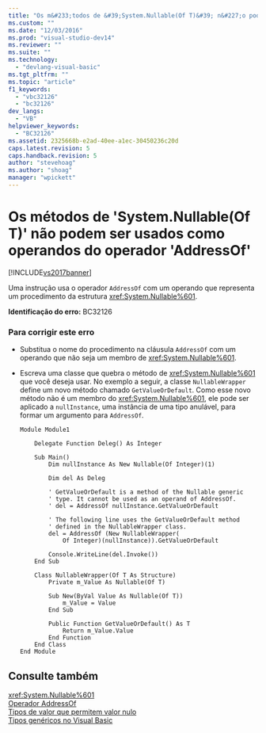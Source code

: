 ```yaml
---
title: "Os m&#233;todos de &#39;System.Nullable(Of T)&#39; n&#227;o podem ser usados como operandos do operador &#39;AddressOf&#39; | Microsoft Docs"
ms.custom: ""
ms.date: "12/03/2016"
ms.prod: "visual-studio-dev14"
ms.reviewer: ""
ms.suite: ""
ms.technology: 
  - "devlang-visual-basic"
ms.tgt_pltfrm: ""
ms.topic: "article"
f1_keywords: 
  - "vbc32126"
  - "bc32126"
dev_langs: 
  - "VB"
helpviewer_keywords: 
  - "BC32126"
ms.assetid: 2325668b-e2ad-40ee-a1ec-30450236c20d
caps.latest.revision: 5
caps.handback.revision: 5
author: "stevehoag"
ms.author: "shoag"
manager: "wpickett"
---
```

# Os m&#233;todos de &#39;System.Nullable(Of T)&#39; n&#227;o podem ser usados como operandos do operador &#39;AddressOf&#39;
[!INCLUDE[vs2017banner](../../../csharp/includes/vs2017banner.md)]

Uma instrução usa o operador `AddressOf` com um operando que representa um procedimento da estrutura <xref:System.Nullable%601>.  
  
 **Identificação do erro:**  BC32126  
  
### Para corrigir este erro  
  
-   Substitua o nome do procedimento na cláusula `AddressOf` com um operando que não seja um membro de <xref:System.Nullable%601>.  
  
-   Escreva uma classe que quebra o método de <xref:System.Nullable%601> que você deseja usar.  No exemplo a seguir, a classe `NullableWrapper` define um novo método chamado `GetValueOrDefault`.  Como esse novo método não é um membro do <xref:System.Nullable%601>, ele pode ser aplicado a `nullInstance`, uma instância de uma tipo anulável, para formar um argumento para `AddressOf`.  
  
    ```vb#  
    Module Module1  
  
        Delegate Function Deleg() As Integer  
  
        Sub Main()  
            Dim nullInstance As New Nullable(Of Integer)(1)  
  
            Dim del As Deleg  
  
            ' GetValueOrDefault is a method of the Nullable generic  
            ' type. It cannot be used as an operand of AddressOf.  
            ' del = AddressOf nullInstance.GetValueOrDefault  
  
            ' The following line uses the GetValueOrDefault method  
            ' defined in the NullableWrapper class.  
            del = AddressOf (New NullableWrapper(  
                Of Integer)(nullInstance)).GetValueOrDefault  
  
            Console.WriteLine(del.Invoke())  
        End Sub  
  
        Class NullableWrapper(Of T As Structure)  
            Private m_Value As Nullable(Of T)  
  
            Sub New(ByVal Value As Nullable(Of T))  
                m_Value = Value  
            End Sub  
  
            Public Function GetValueOrDefault() As T  
                Return m_Value.Value  
            End Function  
        End Class  
    End Module  
    ```  
  
## Consulte também  
 <xref:System.Nullable%601>   
 [Operador AddressOf](../../../visual-basic/language-reference/operators/addressof-operator.md)   
 [Tipos de valor que permitem valor nulo](../../../visual-basic/programming-guide/language-features/data-types/nullable-value-types.md)   
 [Tipos genéricos no Visual Basic](../../../visual-basic/programming-guide/language-features/data-types/generic-types.md)